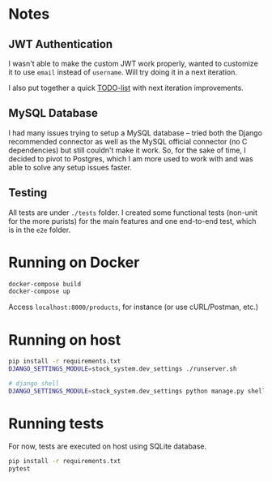 # Notes

## JWT Authentication

I wasn't able to make the custom JWT work properly, wanted to customize it to use `email` instead of `username`. Will try doing it in a next iteration.

I also put together a quick [TODO-list](./TODO.md) with next iteration improvements.


## MySQL Database

I had many issues trying to setup a MySQL database – tried both the Django recommended connector as well as the MySQL official connector (no C dependencies) but still couldn't make it work. So, for the sake of time, I decided to pivot to Postgres, which I am more used to work with and was able to solve any setup issues faster.


## Testing

All tests are under `./tests` folder. I created some functional tests (non-unit for the more purists) for the main features and one end-to-end test, which is in the `e2e` folder.


# Running on Docker

```bash
docker-compose build
docker-compose up
```

Access `localhost:8000/products`, for instance (or use cURL/Postman, etc.)


# Running on host

```bash
pip install -r requirements.txt
DJANGO_SETTINGS_MODULE=stock_system.dev_settings ./runserver.sh
```

```bash
# django shell
DJANGO_SETTINGS_MODULE=stock_system.dev_settings python manage.py shell 
```


# Running tests

For now, tests are executed on host using SQLite database.

```bash
pip install -r requirements.txt
pytest
```
